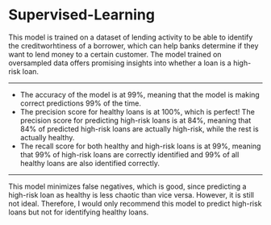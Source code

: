# Supervised-Learning

This model is trained on a dataset of lending activity to be able to identify the creditworhtiness of a borrower, which can help banks determine if they want to lend money to a certain customer. The model trained on oversampled data offers promising insights into whether a loan is a high-risk loan. 

---

- The accuracy of the model is at 99%, meaning that the model is making correct predictions 99% of the time. 
- The precision score for healthy loans is at 100%, which is perfect! The precision score for predicting high-risk loans is at 84%, meaning that 84% of predicted high-risk loans are actually high-risk, while the rest is actually healthy. 
- The recall score for both healthy and high-risk loans is at 99%, meaning that 99% of high-risk loans are correctly identified and 99% of all healthy loans are also identified correctly. 

---

This model minimizes false negatives, which is good, since predicting a high-risk loan as healthy is less chaotic than vice versa. However, it is still not ideal. Therefore, I would only recommend this model to predict high-risk loans but not for identifying healthy loans.